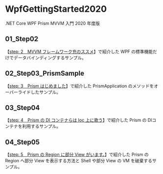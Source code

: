# WpfGettingStarted2020
.NET Core WPF Prism MVVM 入門 2020 年度版

## 01_Step02

【[step: 2　MVVM フレームワーク充のススメ](https://elf-mission.net/programming/wpf/getting-started-2020/step02/)】で紹介した WPF の標準機能だけでデータバインディングするサンプル。

## 02_Step03_PrismSample

【[step: 3　Prism はじめました](https://elf-mission.net/programming/wpf/getting-started-2020/step03/)】で紹介した PrismApplication のメソッドをオーバーライドしたサンプル。

## 03_Step04

【[step: 4　Prism の DI コンテナらは Ioc 上に歌う](https://elf-mission.net/programming/wpf/getting-started-2020/step04/)】で紹介した Prism の DIコンテナを利用するサンプル。

## 04_Step05

【[step: 5　Prism の Region に部分 View がいます。](https://elf-mission.net/programming/wpf/getting-started-2020/step05/)】で紹介した Prism の Region へ部分 View を表示する方法と Shell や部分 View の VM を破棄するサンプル。
